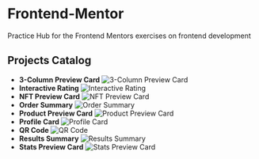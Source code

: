 # Frontend-Mentor
Practice Hub for the Frontend Mentors exercises on frontend development

## Projects Catalog

- **3-Column Preview Card**
    ![3-Column Preview Card](./Projects/3%20Column%20Preview%20Card/design/Screenshot.png)
- **Interactive Rating**
    ![Interactive Rating](./Projects/Interactive%20Rating/images/Screenshot%20main.png)
- **NFT Preview Card**
    ![NFT Preview Card](./Projects/NFT%20Preview%20Card/design/Screenshot.png)
- **Order Summary**
    ![Order Summary](./Projects/Order%20Summary/images/Screenshot%20Main.png)
- **Product Preview Card**
    ![Product Preview Card](./Projects/Product%20Preview%20Card/design/Screenshot%20Desktop.png)
- **Profile Card**
    ![Profile Card](./Projects/Profile%20Card%20Component/design/Main%20UI.png)
- **QR Code**
    ![QR Code](./Projects/QR%20Code/design/Screenshot.png)
- **Results Summary**
    ![Results Summary](./Projects/Results%20Summary%20Component/design/Screenshot.png)
- **Stats Preview Card**
    ![Stats Preview Card](./Projects/Stats%20Preview%20Card/design/Screenshot%20Desktop.png)